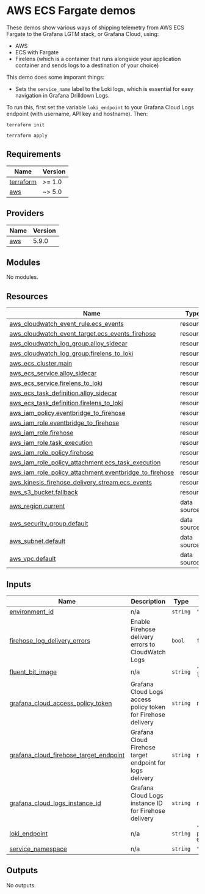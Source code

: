 # AWS ECS Fargate demos

These demos show various ways of shipping telemetry from AWS ECS Fargate to the Grafana LGTM stack, or Grafana Cloud, using:

- AWS
- ECS with Fargate
- Firelens (which is a container that runs alongside your application container and sends logs to a destination of your choice)

This demo does some imporant things:

- Sets the `service_name` label to the Loki logs, which is essential for easy navigation in Grafana Drilldown Logs.

To run this, first set the variable `loki_endpoint` to your Grafana Cloud Logs endpoint (with username, API key and hostname). Then:

```
terraform init

terraform apply
```

<!-- BEGIN_TF_DOCS -->
## Requirements

| Name | Version |
|------|---------|
| <a name="requirement_terraform"></a> [terraform](#requirement\_terraform) | >= 1.0 |
| <a name="requirement_aws"></a> [aws](#requirement\_aws) | ~> 5.0 |

## Providers

| Name | Version |
|------|---------|
| <a name="provider_aws"></a> [aws](#provider\_aws) | 5.9.0 |

## Modules

No modules.

## Resources

| Name | Type |
|------|------|
| [aws_cloudwatch_event_rule.ecs_events](https://registry.terraform.io/providers/hashicorp/aws/latest/docs/resources/cloudwatch_event_rule) | resource |
| [aws_cloudwatch_event_target.ecs_events_firehose](https://registry.terraform.io/providers/hashicorp/aws/latest/docs/resources/cloudwatch_event_target) | resource |
| [aws_cloudwatch_log_group.alloy_sidecar](https://registry.terraform.io/providers/hashicorp/aws/latest/docs/resources/cloudwatch_log_group) | resource |
| [aws_cloudwatch_log_group.firelens_to_loki](https://registry.terraform.io/providers/hashicorp/aws/latest/docs/resources/cloudwatch_log_group) | resource |
| [aws_ecs_cluster.main](https://registry.terraform.io/providers/hashicorp/aws/latest/docs/resources/ecs_cluster) | resource |
| [aws_ecs_service.alloy_sidecar](https://registry.terraform.io/providers/hashicorp/aws/latest/docs/resources/ecs_service) | resource |
| [aws_ecs_service.firelens_to_loki](https://registry.terraform.io/providers/hashicorp/aws/latest/docs/resources/ecs_service) | resource |
| [aws_ecs_task_definition.alloy_sidecar](https://registry.terraform.io/providers/hashicorp/aws/latest/docs/resources/ecs_task_definition) | resource |
| [aws_ecs_task_definition.firelens_to_loki](https://registry.terraform.io/providers/hashicorp/aws/latest/docs/resources/ecs_task_definition) | resource |
| [aws_iam_policy.eventbridge_to_firehose](https://registry.terraform.io/providers/hashicorp/aws/latest/docs/resources/iam_policy) | resource |
| [aws_iam_role.eventbridge_to_firehose](https://registry.terraform.io/providers/hashicorp/aws/latest/docs/resources/iam_role) | resource |
| [aws_iam_role.firehose](https://registry.terraform.io/providers/hashicorp/aws/latest/docs/resources/iam_role) | resource |
| [aws_iam_role.task_execution](https://registry.terraform.io/providers/hashicorp/aws/latest/docs/resources/iam_role) | resource |
| [aws_iam_role_policy.firehose](https://registry.terraform.io/providers/hashicorp/aws/latest/docs/resources/iam_role_policy) | resource |
| [aws_iam_role_policy_attachment.ecs_task_execution](https://registry.terraform.io/providers/hashicorp/aws/latest/docs/resources/iam_role_policy_attachment) | resource |
| [aws_iam_role_policy_attachment.eventbridge_to_firehose](https://registry.terraform.io/providers/hashicorp/aws/latest/docs/resources/iam_role_policy_attachment) | resource |
| [aws_kinesis_firehose_delivery_stream.ecs_events](https://registry.terraform.io/providers/hashicorp/aws/latest/docs/resources/kinesis_firehose_delivery_stream) | resource |
| [aws_s3_bucket.fallback](https://registry.terraform.io/providers/hashicorp/aws/latest/docs/resources/s3_bucket) | resource |
| [aws_region.current](https://registry.terraform.io/providers/hashicorp/aws/latest/docs/data-sources/region) | data source |
| [aws_security_group.default](https://registry.terraform.io/providers/hashicorp/aws/latest/docs/data-sources/security_group) | data source |
| [aws_subnet.default](https://registry.terraform.io/providers/hashicorp/aws/latest/docs/data-sources/subnet) | data source |
| [aws_vpc.default](https://registry.terraform.io/providers/hashicorp/aws/latest/docs/data-sources/vpc) | data source |

## Inputs

| Name | Description | Type | Default | Required |
|------|-------------|------|---------|:--------:|
| <a name="input_environment_id"></a> [environment\_id](#input\_environment\_id) | n/a | `string` | `"demo"` | no |
| <a name="input_firehose_log_delivery_errors"></a> [firehose\_log\_delivery\_errors](#input\_firehose\_log\_delivery\_errors) | Enable Firehose delivery errors to CloudWatch Logs | `bool` | `false` | no |
| <a name="input_fluent_bit_image"></a> [fluent\_bit\_image](#input\_fluent\_bit\_image) | n/a | `string` | `"grafana/fluent-bit-plugin-loki:3.5"` | no |
| <a name="input_grafana_cloud_access_policy_token"></a> [grafana\_cloud\_access\_policy\_token](#input\_grafana\_cloud\_access\_policy\_token) | Grafana Cloud Logs access policy token for Firehose delivery | `string` | n/a | yes |
| <a name="input_grafana_cloud_firehose_target_endpoint"></a> [grafana\_cloud\_firehose\_target\_endpoint](#input\_grafana\_cloud\_firehose\_target\_endpoint) | Grafana Cloud Firehose target endpoint for logs delivery | `string` | n/a | yes |
| <a name="input_grafana_cloud_logs_instance_id"></a> [grafana\_cloud\_logs\_instance\_id](#input\_grafana\_cloud\_logs\_instance\_id) | Grafana Cloud Logs instance ID for Firehose delivery | `string` | n/a | yes |
| <a name="input_loki_endpoint"></a> [loki\_endpoint](#input\_loki\_endpoint) | n/a | `string` | `"https://123456:aaaaaaaaaa@logs-prod-008.grafana.net/loki/api/v1/push"` | no |
| <a name="input_service_namespace"></a> [service\_namespace](#input\_service\_namespace) | n/a | `string` | `"ecs-fargate-demos"` | no |

## Outputs

No outputs.
<!-- END_TF_DOCS -->